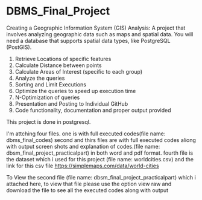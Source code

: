 # DBMS_Final_Project

Creating a Geographic Information System (GIS) Analysis: A project that involves 
analyzing geographic data such as maps and spatial data. You will need a 
database that supports spatial data types, like PostgreSQL (PostGIS).

1. Retrieve Locations of specific features 
2. Calculate Distance between points 
3. Calculate Areas of Interest (specific to each group) 
4. Analyze the queries 
5. Sorting and Limit Executions 
6. Optimize the queries to speed up execution time 
7. N-Optimization of queries 
8. Presentation and Posting to Individual GitHub 
9. Code functionality, documentation and proper output provided 


This project is done in postgresql.

I'm attching four files. 
one is with full executed codes(file name: dbms_final_codes)
second and thirs files are with full executed codes aliong with output screen shots and explanation of codes.(file name: dbsm_final_project_practicalpart) in both  word and pdf format.
fourth file is the dataset which i used for this project (file name: worldcities.csv) and the link for this csv file
https://simplemaps.com/data/world-cities


To View the second file (file name: dbsm_final_project_practicalpart) which i attached here, to view that file please use the option view raw and download the file to see all the executed codes along with output
